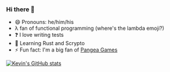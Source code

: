 ### Hi there 👋

- 😄 Pronouns: he/him/his
- λ fan of functional programming (where's the lambda emoji?)
- ❓ I love writing tests
- 🌱 Learning Rust and Scrypto
- ⚡ Fun fact: I'm a big fan of [Pangea Games](https://pangeasoft.net/macGames.html)


[![Kevin's GitHub stats](https://github-readme-stats.vercel.app/api?username=kevinforrestconnors)](https://github.com/anuraghazra/github-readme-stats)
